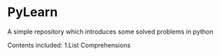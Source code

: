 # PyLearn
A simple repository which introduces some solved problems in python 

Contents included:
1.List Comprehensions
